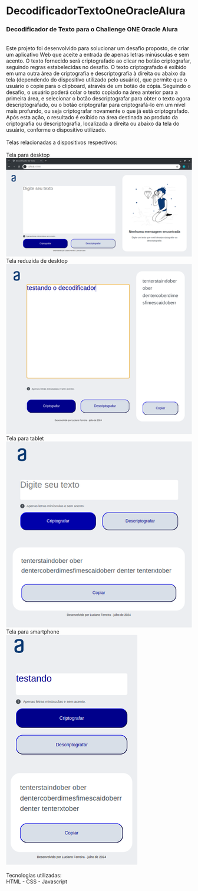 # DecodificadorTextoOneOracleAlura
<h3>Decodificador de Texto para o Challenge ONE Oracle Alura</h3><br>
Este projeto foi desenvolvido para solucionar um desafio proposto, de criar um aplicativo Web que aceite a entrada de apenas letras minúsculas e sem acento.
O texto fornecido será criptografado ao clicar no botão criptografar, seguindo regras estabelecidas no desafio.
O texto criptografado é exibido em uma outra área de criptografia e descriptografia à direita ou abaixo da tela (dependendo do dispositivo utilizado pelo usuário), que permite que o usuário o copie para o clipboard, através de um botão de cópia. 
Seguindo o desafio, o usuário poderá colar o texto copiado na área anterior para a primeira área, e selecionar o botão descriptografar para obter o texto agora 
descriptografado, ou o botão criptografar para criptografá-lo em um nível mais profundo, ou seja criptografar novamente o que já está criptografado. Após esta ação, o resultado é exibido na área destinada ao produto da criptografia ou descriptografia, localizada a direita ou abaixo da tela do usuário, conforme o dispositivo utilizado.<br><br>
Telas relacionadas a dispositivos respectivos:<br><br>
Tela para desktop<br><img src="https://github.com/ljferreira/DecodificadorTextoOneOracleAlura/blob/main/Tela_Desktop_normal.png"/><br>
Tela reduzida de desktop<br><img src="https://github.com/ljferreira/DecodificadorTextoOneOracleAlura/blob/main/Tela_Desktop_reduzida.png"/><br>
Tela para tablet<br><img src="https://github.com/ljferreira/DecodificadorTextoOneOracleAlura/blob/main/Tela_Tablet.png"/><br>
Tela para smartphone<br><img src="https://github.com/ljferreira/DecodificadorTextoOneOracleAlura/blob/main/Tela_SmartPhone.png"/><br>
<br>
Tecnologias utilizadas:<br>
HTML - CSS - Javascript
